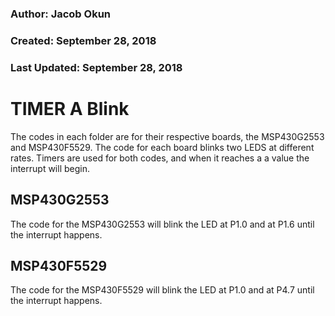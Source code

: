 ### Author: Jacob Okun
### Created: September 28, 2018
### Last Updated: September 28, 2018

# TIMER A Blink
The codes in each folder are for their respective boards, the MSP430G2553 and MSP430F5529.  The code for each board blinks two LEDS at different rates. Timers are used for both codes, and when it reaches a a value the interrupt will begin.
## MSP430G2553
The code for the MSP430G2553 will blink the LED at P1.0 and at P1.6 until the interrupt happens.

## MSP430F5529
The code for the MSP430F5529 will blink the LED at P1.0 and at P4.7 until the interrupt happens.



